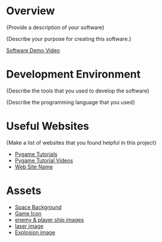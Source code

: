 # Overview

{Provide a description of your software}

{Describe your purpose for creating this software.}

[Software Demo Video](http://youtube.link.goes.here)

# Development Environment

{Describe the tools that you used to develop the software}

{Describe the programming language that you used}

# Useful Websites

{Make a list of websites that you found helpful in this project}
* [Pygame Tutorials](https://www.pygame.org/wiki/tutorials)
* [Pygame Tutorial Videos](https://www.youtube.com/playlist?list=PLhTjy8cBISEo3SzET7Fc3-b4miKWp41yX)
* [Web Site Name](http://url.link.goes.here)

# Assets

* [Space Background](https://www.freepik.com/free-vector/hand-painted-watercolor-galaxy-background_14237502.htm#query=watercolor%20galaxy&position=3&from_view=keyword&track=ais)
* [Game Icon](https://www.freepik.com/free-icon/alien_696412.htm#query=alien%20symbol&position=2&from_view=keyword&track=ais)
* [enemy & player ship images](https://www.flaticon.com/search?word=space%20invaders)
* [laser image](https://www.flaticon.com/search?word=laser)
* [Explosion image](https://www.flaticon.com/search?word=blast)